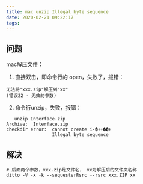 ```yaml
---
title: mac unzip Illegal byte sequence
date: 2020-02-21 09:22:17
tags:
---
```

## 问题
mac解压文件：
1. 直接双击，即命令行的 open，失败了，报错：
```
无法将"xxx.zip"解压到"xx"
(错误22 - 无效的参数)
```

2. 命令行unzip，失败，报错：
```
   unzip Interface.zip
Archive:  Interface.zip
checkdir error:  cannot create i-�++��+
                 Illegal byte sequence
```

## 解决
```
# 后面两个参数，xxx.zip是文件名， xx为解压后的文件夹名称
ditto -V -x -k --sequesterRsrc --rsrc xxx.ZIP xx
```